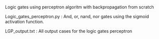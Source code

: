 Logic gates using perceptron algoritm with backpropagation from scratch

Logic_gates_perceptron.py : 
And, or, nand, nor gates using the sigmoid activation function.

LGP_output.txt :
All output cases for the logic gates perceptron
